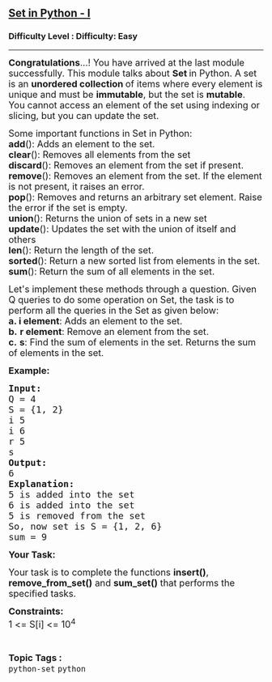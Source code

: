 <h2><a href="https://www.geeksforgeeks.org/problems/set-in-python-i/1?page=1&category=python&sortBy=submissions">Set in Python - I</a></h2><h3>Difficulty Level : Difficulty: Easy</h3><hr><div class="problems_problem_content__Xm_eO"><p><span style="font-size:18px"><strong>Congratulations</strong>...! You have arrived at the last module successfully. This module talks about <strong>Set </strong>in Python. A set is an <strong>unordered collection </strong>of items where every element is unique and must be <strong>immutable</strong>, but the set is <strong>mutable</strong>. You cannot access an element of the set using indexing or slicing, but you can update the set.</span></p>

<p><span style="font-size:18px">Some important functions in Set in Python:<br>
<strong>add</strong>(): Adds an element to the set.<br>
<strong>clear</strong>(): Removes all elements from the set<br>
<strong>discard</strong>(): Removes an element from the set if present.<br>
<strong>remove</strong>(): Removes an element from the set. If the element is not present, it raises an error.<br>
<strong>pop</strong>(): Removes and returns an arbitrary set element. Raise the error if the set is empty.<br>
<strong>union</strong>(): Returns the union of sets in a new set<br>
<strong>update</strong>(): Updates the set with the union of itself and others<br>
<strong>len</strong>(): Return the length of the set.<br>
<strong>sorted</strong>(): Return a new sorted list from elements in the set.<br>
<strong>sum</strong>(): Return the sum of all elements in the set.</span></p>

<p><span style="font-size:18px">Let's implement these methods through a question. Given Q queries to do some operation on Set, the task is to perform all the queries in the Set as given below:<br>
<strong>a. i element</strong>: Adds an element to the set.<br>
<strong>b.</strong> <strong>r element</strong>: Remove an element from the set.<br>
<strong>c.</strong> <strong>s</strong>: Find the sum of elements in the set. Returns the sum of elements in the set.</span></p>

<p><span style="font-size:18px"><strong>Example:</strong></span></p>

<pre><span style="font-size:18px"><strong>Input:</strong>
Q = 4
S = {1, 2}
i 5
i 6
r 5
s
<strong>Output:</strong>
6</span>
<span style="font-size:18px"><strong>Explanation:</strong></span>
<span style="font-size:18px">5 is added into the set
6 is added into the set
5 is removed from the set
So, now set is S = {1, 2, 6}
sum = 9</span></pre>

<p><span style="font-size:18px"><strong>Your Task:</strong></span></p>

<p><span style="font-size:18px">Your task is to complete the functions <strong>insert()</strong>, <strong>remove_from_set()</strong> and <strong>sum_set()</strong> that performs the specified tasks.</span></p>

<p><span style="font-size:18px"><strong>Constraints:</strong><br>
1 &lt;= S[i] &lt;= 10<sup>4</sup></span></p>
</div><br><p><span style=font-size:18px><strong>Topic Tags : </strong><br><code>python-set</code>&nbsp;<code>python</code>&nbsp;